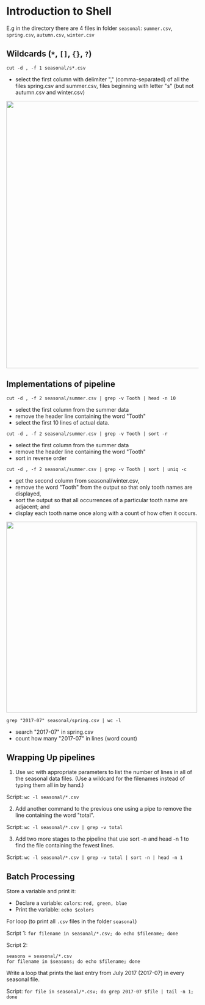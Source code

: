# Introduction to Shell

E.g in the directory there are 4 files in folder `seasonal`: `summer.csv`, `spring.csv`, `autumn.csv`, `winter.csv`

## Wildcards (`*`, `[]`, `{}`, `?`)

`cut -d , -f 1 seasonal/s*.csv`

* select the first column with delimiter "," (comma-separated) of all the files spring.csv and summer.csv, files beginning with letter "s" (but not autumn.csv and winter.csv)

<div>
<img src="https://user-images.githubusercontent.com/51282928/82152501-d46cd600-988b-11ea-8a31-ba3884d53957.png" width="700"/>
</div>

## Implementations of pipeline

`cut -d , -f 2 seasonal/summer.csv | grep -v Tooth | head -n 10`

* select the first column from the summer data
* remove the header line containing the word "Tooth"
* select the first 10 lines of actual data.

`cut -d , -f 2 seasonal/summer.csv | grep -v Tooth | sort -r`

* select the first column from the summer data
* remove the header line containing the word "Tooth"
* sort in reverse order

`cut -d , -f 2 seasonal/summer.csv | grep -v Tooth | sort | uniq -c`

* get the second column from seasonal/winter.csv,
* remove the word "Tooth" from the output so that only tooth names are displayed,
* sort the output so that all occurrences of a particular tooth name are adjacent; and
* display each tooth name once along with a count of how often it occurs.

<div>
<img src="https://user-images.githubusercontent.com/51282928/82152536-17c74480-988c-11ea-8c2a-cad98c85ddd5.png" width="500"/>
</div>

`grep "2017-07" seasonal/spring.csv | wc -l`

* search "2017-07" in spring.csv
* count how many "2017-07" in lines (word count)

## Wrapping Up pipelines

1. Use wc with appropriate parameters to list the number of lines in all of the seasonal data files. (Use a wildcard for the filenames instead of typing them all in by hand.)

Script: `wc -l seasonal/*.csv`

2. Add another command to the previous one using a pipe to remove the line containing the word "total".

Script: `wc -l seasonal/*.csv | grep -v total`

3. Add two more stages to the pipeline that use sort -n and head -n 1 to find the file containing the fewest lines.

Script: `wc -l seasonal/*.csv | grep -v total | sort -n | head -n 1`


## Batch Processing

Store a variable and print it:
* Declare a variable: `colors`: `red, green, blue`
* Print the variable: `echo $colors`

For loop (to print all `.csv` files in the folder `seasonal`)

Script 1: `for filename in seasonal/*.csv; do echo $filename; done`

Script 2:<br>
```
seasons = seasonal/*.csv
for filename in $seasons; do echo $filename; done
```


Write a loop that prints the last entry from July 2017 (2017-07) in every seasonal file.

Script: `for file in seasonal/*.csv; do grep 2017-07 $file | tail -n 1; done`
